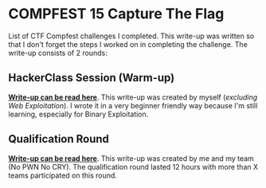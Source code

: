 # COMPFEST 15 Capture The Flag
List of CTF Compfest challenges I completed. This write-up was written so that I don't forget the steps I worked on in completing the challenge. The write-up consists of 2 rounds:

## HackerClass Session (Warm-up)
**[Write-up can be read here](Warm-up/README.md)**. This write-up was created by myself (*excluding Web Exploitation*). I wrote it in a very beginner friendly way because I'm still learning, especially for Binary Exploitation.

## Qualification Round
**[Write-up can be read here](Qualification/README.md)**. This write-up was created by me and my team (No PWN No CRY). The qualification round lasted 12 hours with more than X teams participated on this round.
